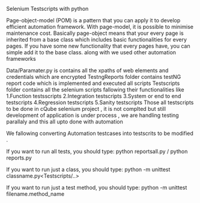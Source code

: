 Selenium Testscripts with python 

Page-object-model (POM) is a pattern that you can apply it to develop efficient automation framework. With page-model, it is possible to minimise maintenance cost. Basically page-object means that your every page is inherited from a base class which includes basic functionalities for every pages. If you have some new functionality that every pages have, you can simple add it to the base class. along with we used other automation frameworks 

Data/Paramater.py is contains all the xpaths of web elements and credentials which are encrypted 
TestngReports  folder contains testNG report code which is implemented and executed all scripts 
Testscripts folder  contains all the selenium scripts fallowing their functionalities like
        1.Function testsscripts
        2.Integration testscripts 
        3.System or end to end testscripts
        4.Regression testscripts
        5.Sanity testscripts 
Those all testscripts to be done in cQube selenium project , it is not complted but still development of application is under process , we are handling testing parallaly and this all upto done with automation 


We fallowing converting Automation testcases into testscrits to be modified .

If you want to run all tests, you should type:
python reportsall.py / python reports.py

If you want to run just a class, you should type:
python -m unittest classname.py<Testscripts/..> 

If you want to run just a test method, you should type:
python -m unittest filename.method_name
